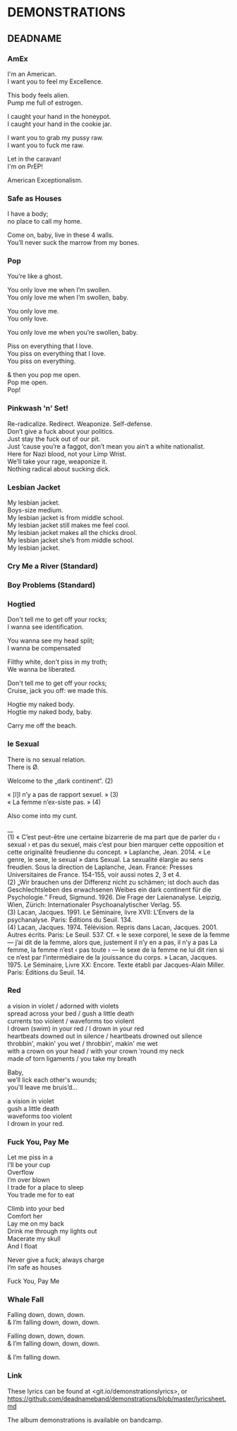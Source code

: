 # DEMONSTRATIONS
## DEADNAME

### AmEx
I'm an American.\
I want you to feel my Excellence.

This body feels alien.\
Pump me full of estrogen.

I caught your hand in the honeypot.\
I caught your hand in the cookie jar.

I want you to grab my pussy raw.\
I want you to fuck me raw.

Let in the caravan!\
I'm on PrEP!

American Exceptionalism.

### Safe as Houses
I have a body;\
no place to call my home.

Come on, baby, live in these 4 walls.\
You’ll never suck the marrow from my bones.

### Pop
You’re like a ghost.

You only love me when I’m swollen.\
You only love me when I’m swollen, baby.

You only love me.\
You only love.

You only love me when you’re swollen, baby.

Piss on everything that I love.\
You piss on everything that I love.\
You piss on everything.


& then you pop me open.\
Pop me open.\
Pop!

### Pinkwash 'n' Set!
Re-radicalize. Redirect. Weaponize. Self-defense.\
Don’t give a fuck about your politics.\
Just stay the fuck out of our pit.\
Just ‘cause you’re a faggot, don’t mean you ain’t a white nationalist.\
Here for Nazi blood, not your Limp Wrist.\
We’ll take your rage, weaponize it.\
Nothing radical about sucking dick.

### Lesbian Jacket
My lesbian jacket.\
Boys-size medium.\
My lesbian jacket is from middle school.\
My lesbian jacket still makes me feel cool.\
My lesbian jacket makes all the chicks drool.\
My lesbian jacket she’s from middle school.\
My lesbian jacket.

### Cry Me a River (Standard)

### Boy Problems (Standard)

### Hogtied
Don't tell me to get off your rocks;\
I wanna see identification.

You wanna see my head split;\
I wanna be compensated

Filthy white, don't piss in my troth;\
We wanna be liberated.

Don't tell me to get off your rocks;\
Cruise, jack you off: we made this.

Hogtie my naked body.\
Hogtie my naked body, baby.

Carry me off the beach.

### le Sexual
There is no sexual relation.\
There is Ø.

Welcome to the „dark continent“. (2)

« [I]l n’y a pas de rapport sexuel. » (3)\
« La femme n’ex-siste pas. » (4)

Also come into my cunt.

__ \
(1) « C’est peut-être une certaine bizarrerie de ma part que de parler du ‹ sexual › et pas du sexuel, mais c’est pour bien marquer cette opposition et cette originalité freudienne du concept. » Laplanche, Jean. 2014. « Le genre, le sexe, le sexual » dans Sexual. La sexualité élargie au sens freudien. Sous la direction de Laplanche, Jean. France: Presses Universitaires de France. 154-155, voir aussi notes 2, 3 et 4.\
(2) „Wir brauchen uns der Differenz nicht zu schämen; ist doch auch das Geschlechtsleben des erwachsenen Weibes ein dark continent für die Psychologie.“ Freud, Sigmund. 1926. Die Frage der Laienanalyse. Leipzig, Wien, Zürich: Internationaler Psychoanalytischer Verlag. 55.\
(3) Lacan, Jacques. 1991. Le Séminaire, livre XVII: L'Envers de la psychanalyse. Paris: Éditions du Seuil. 134.\
(4) Lacan, Jacques. 1974. Télévision. Repris dans Lacan, Jacques. 2001. Autres écrits. Paris: Le Seuil. 537. Cf. « le sexe corporel, le sexe de la femme — j’ai dit de la femme, alors que, justement il n’y en a pas, il n’y a pas La femme, la femme n’est ‹ pas toute › — le sexe de la femme ne lui dit rien si ce n’est par l’intermédiaire de la jouissance du corps. » Lacan, Jacques. 1975. Le Séminaire, Livre XX: Encore. Texte établi par Jacques-Alain Miller. Paris: Éditions du Seuil. 14.

### Red
	
a vision in violet / adorned with violets\
spread across your bed / gush a little death\
currents too violent / waveforms too violent\
I drown (swim) in your red / I drown in your red\
heartbeats downed out in silence / heartbeats drowned out silence\
throbbin', makin' you wet / throbbin', makin' me wet\
with a crown on your head / with your crown ‘round my neck\
made of torn ligaments / you take my breath

Baby,\
we’ll lick each other's wounds;\
you'll leave me bruis’d...

a vision in violet\
gush a little death\
waveforms too violent\
I drown in your red.

### Fuck You, Pay Me	
Let me piss in a\
I’ll be your cup\
Overflow\
I’m over blown\
I trade for a place to sleep\
You trade me for to eat

Climb into your bed\
Comfort her\
Lay me on my back\
Drink me through my lights out\
Macerate my skull\
And I float

Never give a fuck; always charge\
I’m safe as houses

Fuck You, Pay Me

### Whale Fall	
Falling down, down, down.\
& I’m falling down, down, down.

Falling down, down, down.\
& I’m falling down, down, down.

& I’m falling down.

### Link

These lyrics can be found at <git.io/demonstrationslyrics>, or <https://github.com/deadnameband/demonstrations/blob/master/lyricsheet.md>

The album demonstrations is available on bandcamp.
